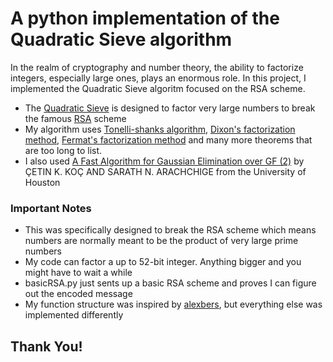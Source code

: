 # A python implementation of the Quadratic Sieve algorithm 
In the realm of cryptography and number theory, the ability to factorize integers, especially large ones, plays an enormous role. In this project, I implemented the Quadratic Sieve algoritm focused on the RSA scheme.

* The [Quadratic Sieve](https://en.wikipedia.org/wiki/Quadratic_sieve) is designed to factor very large numbers to break the famous [RSA](https://en.wikipedia.org/wiki/RSA_(cryptosystem)) scheme
* My algorithm uses [Tonelli-shanks algorithm](https://en.wikipedia.org/wiki/Tonelli%E2%80%93Shanks_algorithm), [Dixon's factorization method](https://en.wikipedia.org/wiki/Dixon%27s_factorization_method), [Fermat's factorization method](https://en.wikipedia.org/wiki/Fermat%27s_factorization_method) and many more theorems that are too long to list.
* I also used [A Fast Algorithm for Gaussian Elimination over GF (2)](https://www.cs.umd.edu/~gasarch/TOPICS/factoring/fastgauss.pdf) by ÇETIN K. KOÇ AND SARATH N. ARACHCHIGE from the University of Houston




### Important Notes
* This was specifically designed to break the RSA scheme which means numbers are normally meant to be the product of very large prime numbers
* My code can factor a up to 52-bit integer. Anything bigger and you might have to wait a while
* basicRSA.py just sents up a basic RSA scheme and proves I can figure out the encoded message
* My function structure was inspired by [alexbers](https://github.com/alexbers), but everything else was implemented differently



## Thank You!
  
